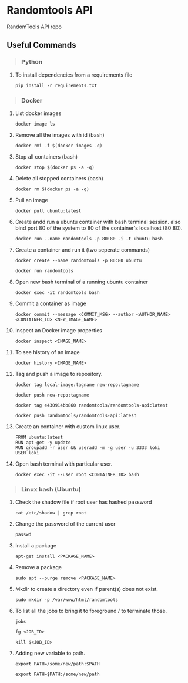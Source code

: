 # Randomtools API

RandomTools API repo

## Useful Commands

> ### Python

1. To install dependencies from a requirements file

   `pip install -r requirements.txt`

> ### Docker

1. List docker images

   `docker image ls`

2. Remove all the images with id (bash)

   `docker rmi -f $(docker images -q)`

3. Stop all containers (bash)

   `docker stop $(docker ps -a -q)`

4. Delete all stopped containers (bash)

   `docker rm $(docker ps -a -q)`

5. Pull an image

   `docker pull ubuntu:latest`

6. Create andd run a ubuntu container with bash terminal session. also bind port 80 of the system to 80 of the container's localhost (80:80).

   `docker run --name randomtools -p 80:80 -i -t ubuntu bash`

7. Create a container and run it (two seperate commands)

   `docker create --name randomtools -p 80:80 ubuntu`

   `docker run randomtools`

8. Open new bash terminal of a running ubuntu container

   `docker exec -it randomtools bash`

9. Commit a container as image

   `docker commit --message <COMMIT_MSG> --author <AUTHOR_NAME> <CONTAINER_ID> <NEW_IMAGE_NAME>`

10. Inspect an Docker image properties

    `docker inspect <IMAGE_NAME>`

11. To see history of an image

    `docker history <IMAGE_NAME>`

12. Tag and push a image to repository.

    `docker tag local-image:tagname new-repo:tagname`

    `docker push new-repo:tagname`

    `docker tag e430914bb860 randomtools/randomtools-api:latest`

    `docker push randomtools/randomtools-api:latest`

13. Create an container with custom linux user.

    ```
    FROM ubuntu:latest
    RUN apt-get -y update
    RUN groupadd -r user && useradd -m -g user -u 3333 loki
    USER loki
    ```

14. Open bash terminal with particular user.

    `docker exec -it --user root <CONTAINER_ID> bash`

> ### Linux bash (Ubuntu)

1. Check the shadow file if root user has hashed password

   `cat /etc/shadow | grep root`

2. Change the password of the current user

   `passwd`

3. Install a package

   `apt-get install <PACKAGE_NAME>`

4. Remove a package

   `sudo apt --purge remove <PACKAGE_NAME>`

5. Mkdir to create a directory even if parent(s) does not exist.

   `sudo mkdir -p /var/www/html/randomtools`

6. To list all the jobs to bring it to foreground / to terminate those.

   `jobs`

   `fg <JOB_ID>`

   `kill $<JOB_ID>`

7. Adding new variable to path.

   `export PATH=/some/new/path:$PATH`

   `export PATH=$PATH:/some/new/path`
